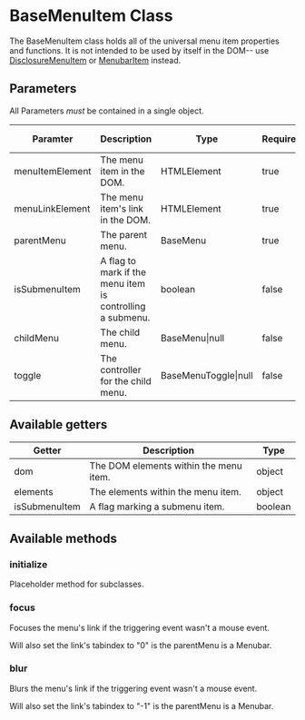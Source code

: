 # BaseMenuItem Class

The BaseMenuItem class holds all of the universal menu item properties and functions. It is not intended to be used by itself in the DOM-- use [DisclosureMenuItem](disclosureMenuItem.md) or [MenubarItem](menubarItem.md) instead.

## Parameters

All Parameters _must_ be contained in a single object.

| Paramter | Description | Type | Required | Default Value |
| --- | --- | --- | --- | --- |
| menuItemElement | The menu item in the DOM. | HTMLElement | true | `undefined` |
| menuLinkElement | The menu item's link in the DOM. | HTMLElement | true | `undefined` |
| parentMenu | The parent menu. | BaseMenu | true | `undefined` |
| isSubmenuItem | A flag to mark if the menu item is controlling a submenu. | boolean | false | `false` |
| childMenu | The child menu. | BaseMenu\|null | false | `null` |
| toggle | The controller for the child menu. | BaseMenuToggle\|null | false | `null` |

## Available getters

| Getter |  Description | Type |
| --- | --- | --- |
| dom | The DOM elements within the menu item. | object |
| elements | The elements within the menu item. | object |
| isSubmenuItem | A flag marking a submenu item. | boolean |

## Available methods

### initialize

Placeholder method for subclasses.

### focus

Focuses the menu's link if the triggering event wasn't a mouse event.

Will also set the link's tabindex to "0" is the parentMenu is a Menubar.

### blur

Blurs the menu's link if the triggering event wasn't a mouse event.

Will also set the link's tabindex to "-1" is the parentMenu is a Menubar.
